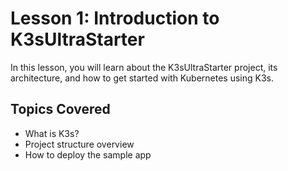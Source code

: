# Lesson 1: Introduction to K3sUltraStarter

In this lesson, you will learn about the K3sUltraStarter project, its architecture, and how to get started with Kubernetes using K3s.

## Topics Covered

- What is K3s?
- Project structure overview
- How to deploy the sample app
